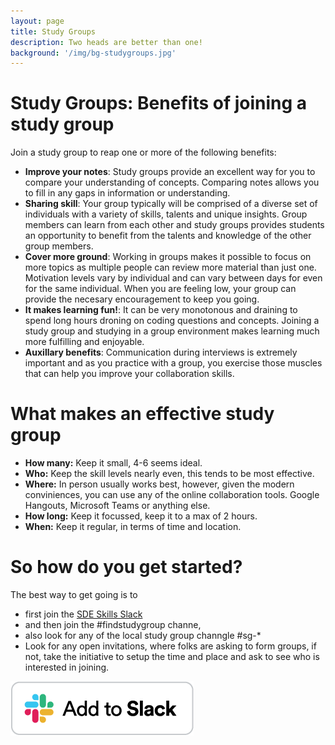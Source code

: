 ```yaml
---
layout: page
title: Study Groups
description: Two heads are better than one!
background: '/img/bg-studygroups.jpg'
---
```


# Study Groups: Benefits of joining a study group
Join a study group to reap one or more of the following benefits:
* **Improve your notes**: Study groups provide an excellent way for you to compare your understanding of concepts. Comparing notes allows you to fill in any gaps in information or understanding.
* **Sharing skill**: Your group typically will be comprised of a diverse set of individuals with a variety of skills, talents and unique insights. Group members can learn from each other and study groups provides students an opportunity to benefit from the talents and knowledge of the other group members.
* **Cover more ground**: Working in groups makes it possible to focus on more topics as multiple people can review more material than just one. Motivation levels vary by individual and can vary between days for even for the same individual. When you are feeling low, your group can provide the necesary encouragement to keep you going.
* **It makes learning fun!**: It can be very monotonous and draining to spend long hours droning on coding questions and concepts. Joining a study group and studying in a group environment makes learning much more fulfilling and enjoyable.
* **Auxillary benefits**: Communication during interviews is extremely important and as you practice with a group, you exercise those muscles that can help you improve your collaboration skills.

# What makes an effective study group
* **How many:** Keep it small, 4-6 seems ideal. 
* **Who:** Keep the skill levels nearly even, this tends to be most effective.
* **Where:** In person usually works best, however, given the modern conviniences, you can use any of the online collaboration tools. Google Hangouts, Microsoft Teams or anything else.
* **How long:** Keep it focussed, keep it to a max of 2 hours. 
* **When:** Keep it regular, in terms of time and location. 


# So how do you get started?
The best way to get going is to 
* first join the [SDE Skills Slack](sde-skills-slack) 
* and then join the #findstudygroup channe, 
* also look for any of the local study group channgle #sg-* 
* Look for any open invitations, where folks are asking to form groups, if not, take the initiative to setup the time and place and ask to see who is interested in joining.


[![](/img/btn-add-to-slack.png)][sde-skills-slack]

[sde-skills-slack]: https://www.sdeskills.com/slack